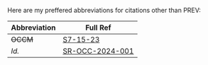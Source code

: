 Here are my preffered abbreviations for citations other than PREV:

| Abbreviation | Full Ref |
| ------------ | --------
| ~~OCCM~~     | [S7-15-23](https://wooten.link/edgar) |
| _Id._        | [SR-OCC-2024-001](https://wooten.link/occ) |
